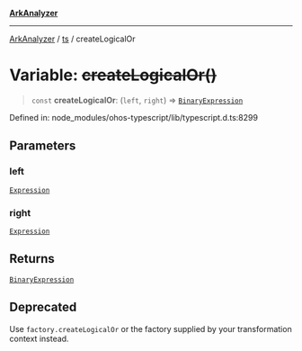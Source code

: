 [**ArkAnalyzer**](../../../../README.md)

***

[ArkAnalyzer](../../../../globals.md) / [ts](../README.md) / createLogicalOr

# Variable: ~~createLogicalOr()~~

> `const` **createLogicalOr**: (`left`, `right`) => [`BinaryExpression`](../interfaces/BinaryExpression.md)

Defined in: node\_modules/ohos-typescript/lib/typescript.d.ts:8299

## Parameters

### left

[`Expression`](../interfaces/Expression.md)

### right

[`Expression`](../interfaces/Expression.md)

## Returns

[`BinaryExpression`](../interfaces/BinaryExpression.md)

## Deprecated

Use `factory.createLogicalOr` or the factory supplied by your transformation context instead.
